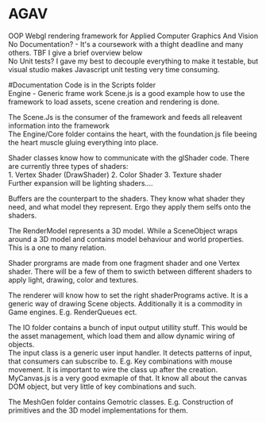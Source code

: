 # AGAV

OOP Webgl rendering framework for Applied Computer Graphics And  Vision   
No Documentation? - It's a coursework with a thight deadline and many others. TBF I give a brief overview below  
No Unit tests?  I gave my best to decouple everything to make it testable, but visual studio makes Javascript unit testing very time consuming.
  
  
#Documentation
Code is in the Scripts folder  
Engine - Generic frame work
Scene.js is a good example how to use the framework to load assets, scene creation and rendering is done.  
  
The Scene.Js is the consumer of the framework and feeds all releavent information into the framework  
The Engine/Core folder contains the heart, with the foundation.js file beeing the heart muscle gluing everything into place.  
  
Shader classes know how to communicate with the glShader code. There are currently three types of shaders:  
     1. Vertex Shader (DrawShader)
     2. Color Shader
     3. Texture shader  
Further expansion will be lighting shaders.... 
  
Buffers are the counterpart to the shaders. They know what shader they need, and what model they represent. Ergo they apply them selfs onto the shaders.   
  
The RenderModel represents a 3D model. While a SceneObject wraps around a 3D model and contains model behaviour and world properties. This is a one to many relation.  
  
Shader prorgrams are made from one fragment shader and one Vertex shader. There will be a few of them to swicth between different shaders to apply light, drawing, color and textures.  
  
The renderer will know how to set the right shaderPrograms active. It is a generic way of drawing Scene objects. Additionally it is a commodity in Game engines. E.g. RenderQueues ect. 

The IO folder contains a bunch of input output utillity stuff. This would be the asset management, which load them and allow dynamic wiring of objects.  
The input class is a generic user input handler. It detects patterns of input, that consumers can subscribe to. E.g. Key combinations with mouse movement. It is important to wire the class up after the creation. MyCanvas.js is a very good exmaple of that. It know all about the canvas DOM object, but very little of key combinations and such.  
  
The MeshGen folder contains Gemotric classes. E.g. Construction of primitives and the 3D model implementations for them.
